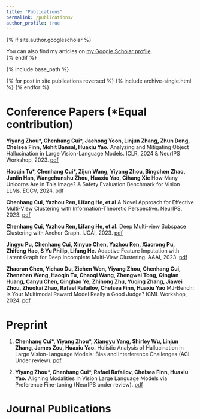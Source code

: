 ```yaml
---
title: "Publications"
permalink: /publications/
author_profile: true
---
```


{% if site.author.googlescholar %}
  <div class="wordwrap">You can also find my articles on <a href="{{https://scholar.google.com/citations?user=V5X1gdAAAAAJ}}">my Google Scholar profile</a>.</div>
{% endif %}

{% include base_path %}

{% for post in site.publications reversed %}
  {% include archive-single.html %}
{% endfor %}

Conference Papers (*Equal contribution)
======

**Yiyang Zhou\*, Chenhang Cui\*, Jaehong Yoon, Linjun Zhang, Zhun Deng, Chelsea Finn, Mohit Bansal, Huaxiu Yao.**  Analyzing and Mitigating Object Hallucination in Large Vision-Language Models. ICLR, 2024 &  NeurIPS Workshop, 2023. [pdf](https://browse.arxiv.org/pdf/2310.00754.pdf) 

**Haoqin Tu\*, Chenhang Cui\*, Zijun Wang, Yiyang Zhou, Bingchen Zhao, Junlin Han, Wangchunshu Zhou, Huaxiu Yao, Cihang Xie** How Many Unicorns Are in This Image? A Safety Evaluation Benchmark for Vision LLMs. ECCV, 2024. [pdf](https://arxiv.org/pdf/2311.16101) 

**Chenhang Cui, Yazhou Ren, Lifang He, et al** A Novel Approach for Effective Multi-View Clustering with Information-Theoretic Perspective. NeurIPS, 2023. [pdf](https://arxiv.org/pdf/2309.13989.pdf)

**Chenhang Cui, Yazhou Ren, Lifang He, et al.** Deep Multi-view Subspace Clustering with Anchor Graph. IJCAI, 2023. [pdf](https://www.ijcai.org/proceedings/2023/0398.pdf)

**Jingyu Pu, Chenhang Cui, Xinyue Chen, Yazhou Ren, Xiaorong Pu, Zhifeng Hao, S Yu Philip, Lifang He.** Adaptive Feature Imputation with Latent Graph for Deep Incomplete Multi-View Clustering. AAAI, 2023. [pdf](https://ojs.aaai.org/index.php/AAAI/article/download/29380/30606) 

**Zhaorun Chen, Yichao Du, Zichen Wen, Yiyang Zhou, Chenhang Cui, Zhenzhen Weng, Haoqin Tu, Chaoqi Wang, Zhengwei Tong, Qinglan Huang, Canyu Chen, Qinghao Ye, Zhihong Zhu, Yuqing Zhang, Jiawei Zhou, Zhuokai Zhao, Rafael Rafailov, Chelsea Finn, Huaxiu Yao**  MJ-Bench: Is Your Multimodal Reward Model Really a Good Judge? ICML Workshop, 2024. [pdf](https://openreview.net/pdf?id=H6eELDnYvd)  

Preprint
======

1. **Chenhang Cui\*, Yiyang Zhou\*, Xiangyu Yang, Shirley Wu, Linjun Zhang, James Zou, Huaxiu Yao.** Holistic Analysis of Hallucination in Large Vision-Language Models: Bias and Interference Challenges (ACL Under review). [pdf](https://arxiv.org/pdf/2311.03287.pdf)

2. **Yiyang Zhou\*, Chenhang Cui\*, Rafael Rafailov, Chelsea Finn, Huaxiu Yao.** Aligning Modalities in Vision Large Language Models via Preference Fine-tuning (NeurIPS under review). [pdf](https://arxiv.org/pdf/2402.11411)




Journal Publications
======

